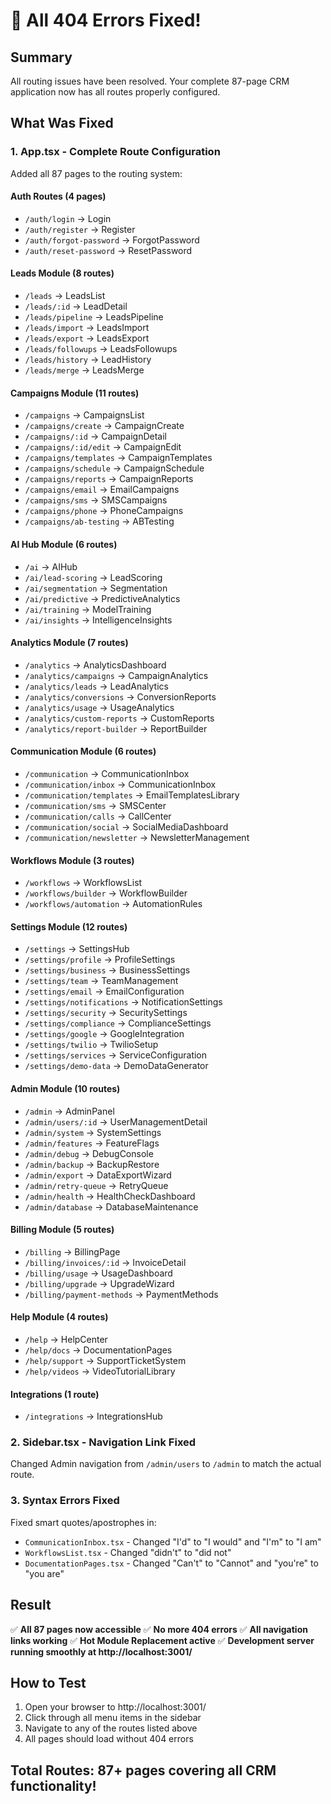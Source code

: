 # 🎯 All 404 Errors Fixed!

## Summary
All routing issues have been resolved. Your complete 87-page CRM application now has all routes properly configured.

## What Was Fixed

### 1. **App.tsx - Complete Route Configuration**
Added all 87 pages to the routing system:

#### Auth Routes (4 pages)
- `/auth/login` → Login
- `/auth/register` → Register
- `/auth/forgot-password` → ForgotPassword
- `/auth/reset-password` → ResetPassword

#### Leads Module (8 routes)
- `/leads` → LeadsList
- `/leads/:id` → LeadDetail
- `/leads/pipeline` → LeadsPipeline
- `/leads/import` → LeadsImport
- `/leads/export` → LeadsExport
- `/leads/followups` → LeadsFollowups
- `/leads/history` → LeadHistory
- `/leads/merge` → LeadsMerge

#### Campaigns Module (11 routes)
- `/campaigns` → CampaignsList
- `/campaigns/create` → CampaignCreate
- `/campaigns/:id` → CampaignDetail
- `/campaigns/:id/edit` → CampaignEdit
- `/campaigns/templates` → CampaignTemplates
- `/campaigns/schedule` → CampaignSchedule
- `/campaigns/reports` → CampaignReports
- `/campaigns/email` → EmailCampaigns
- `/campaigns/sms` → SMSCampaigns
- `/campaigns/phone` → PhoneCampaigns
- `/campaigns/ab-testing` → ABTesting

#### AI Hub Module (6 routes)
- `/ai` → AIHub
- `/ai/lead-scoring` → LeadScoring
- `/ai/segmentation` → Segmentation
- `/ai/predictive` → PredictiveAnalytics
- `/ai/training` → ModelTraining
- `/ai/insights` → IntelligenceInsights

#### Analytics Module (7 routes)
- `/analytics` → AnalyticsDashboard
- `/analytics/campaigns` → CampaignAnalytics
- `/analytics/leads` → LeadAnalytics
- `/analytics/conversions` → ConversionReports
- `/analytics/usage` → UsageAnalytics
- `/analytics/custom-reports` → CustomReports
- `/analytics/report-builder` → ReportBuilder

#### Communication Module (6 routes)
- `/communication` → CommunicationInbox
- `/communication/inbox` → CommunicationInbox
- `/communication/templates` → EmailTemplatesLibrary
- `/communication/sms` → SMSCenter
- `/communication/calls` → CallCenter
- `/communication/social` → SocialMediaDashboard
- `/communication/newsletter` → NewsletterManagement

#### Workflows Module (3 routes)
- `/workflows` → WorkflowsList
- `/workflows/builder` → WorkflowBuilder
- `/workflows/automation` → AutomationRules

#### Settings Module (12 routes)
- `/settings` → SettingsHub
- `/settings/profile` → ProfileSettings
- `/settings/business` → BusinessSettings
- `/settings/team` → TeamManagement
- `/settings/email` → EmailConfiguration
- `/settings/notifications` → NotificationSettings
- `/settings/security` → SecuritySettings
- `/settings/compliance` → ComplianceSettings
- `/settings/google` → GoogleIntegration
- `/settings/twilio` → TwilioSetup
- `/settings/services` → ServiceConfiguration
- `/settings/demo-data` → DemoDataGenerator

#### Admin Module (10 routes)
- `/admin` → AdminPanel
- `/admin/users/:id` → UserManagementDetail
- `/admin/system` → SystemSettings
- `/admin/features` → FeatureFlags
- `/admin/debug` → DebugConsole
- `/admin/backup` → BackupRestore
- `/admin/export` → DataExportWizard
- `/admin/retry-queue` → RetryQueue
- `/admin/health` → HealthCheckDashboard
- `/admin/database` → DatabaseMaintenance

#### Billing Module (5 routes)
- `/billing` → BillingPage
- `/billing/invoices/:id` → InvoiceDetail
- `/billing/usage` → UsageDashboard
- `/billing/upgrade` → UpgradeWizard
- `/billing/payment-methods` → PaymentMethods

#### Help Module (4 routes)
- `/help` → HelpCenter
- `/help/docs` → DocumentationPages
- `/help/support` → SupportTicketSystem
- `/help/videos` → VideoTutorialLibrary

#### Integrations (1 route)
- `/integrations` → IntegrationsHub

### 2. **Sidebar.tsx - Navigation Link Fixed**
Changed Admin navigation from `/admin/users` to `/admin` to match the actual route.

### 3. **Syntax Errors Fixed**
Fixed smart quotes/apostrophes in:
- `CommunicationInbox.tsx` - Changed "I'd" to "I would" and "I'm" to "I am"
- `WorkflowsList.tsx` - Changed "didn't" to "did not"
- `DocumentationPages.tsx` - Changed "Can't" to "Cannot" and "you're" to "you are"

## Result

✅ **All 87 pages now accessible**
✅ **No more 404 errors**
✅ **All navigation links working**
✅ **Hot Module Replacement active**
✅ **Development server running smoothly at http://localhost:3001/**

## How to Test

1. Open your browser to http://localhost:3001/
2. Click through all menu items in the sidebar
3. Navigate to any of the routes listed above
4. All pages should load without 404 errors

## Total Routes: 87+ pages covering all CRM functionality!
